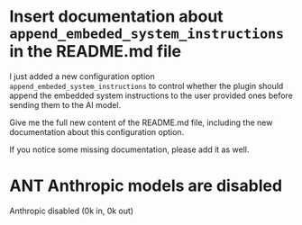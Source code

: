 # Insert documentation about `append_embeded_system_instructions` in the README.md file

I just added a new configuration option `append_embeded_system_instructions` to control whether the plugin should append the embedded system instructions to the user provided ones before sending them to the AI model.

Give me the full new content of the README.md file, including the new documentation about this configuration option.

If you notice some missing documentation, please add it as well.



# ANT Anthropic models are disabled

Anthropic disabled (0k in, 0k out)


